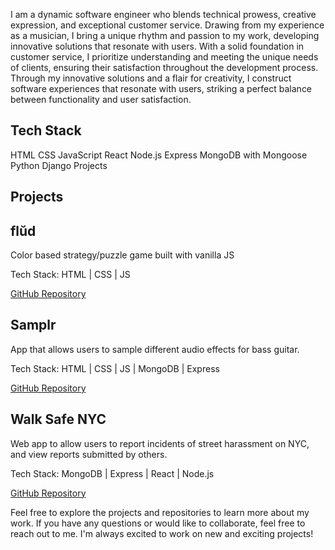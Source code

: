 I am a dynamic software engineer who blends technical prowess, creative expression, and exceptional customer service. Drawing from my experience as a musician, I bring a unique rhythm and passion to my work, developing innovative solutions that resonate with users. With a solid foundation in customer service, I prioritize understanding and meeting the unique needs of clients, ensuring their satisfaction throughout the development process. Through my innovative solutions and a flair for creativity, I construct software experiences that resonate with users, striking a perfect balance between functionality and user satisfaction.

## Tech Stack
HTML
CSS
JavaScript
React
Node.js
Express
MongoDB with Mongoose
Python
Django
Projects

## Projects

flŭd 
-------
Color based strategy/puzzle game built with vanilla JS

Tech Stack: HTML | CSS | JS

[GitHub Repository](https://github.com/vinceoct/flud)

Samplr
-------
App that allows users to sample different audio effects for bass guitar. 

Tech Stack: HTML | CSS | JS | MongoDB | Express

[GitHub Repository](https://github.com/vinceoct/Samplr)

Walk Safe NYC
--------
Web app to allow users to report incidents of street harassment on NYC, and view reports submitted by others. 

Tech Stack: MongoDB | Express | React | Node.js

[GitHub Repository](https://github.com/vinceoct/walksafeNYC)

Feel free to explore the projects and repositories to learn more about my work. If you have any questions or would like to collaborate, feel free to reach out to me. I'm always excited to work on new and exciting projects!
<!--
**vinceoct/vinceoct** is a ✨ _special_ ✨ repository because its `README.md` (this file) appears on your GitHub profile.

Here are some ideas to get you started:

- 🔭 I’m currently working on ...
- 🌱 I’m currently learning ...
- 👯 I’m looking to collaborate on ...
- 🤔 I’m looking for help with ...
- 💬 Ask me about ...
- 📫 How to reach me: ...
- 😄 Pronouns: ...
- ⚡ Fun fact: ...
-->

